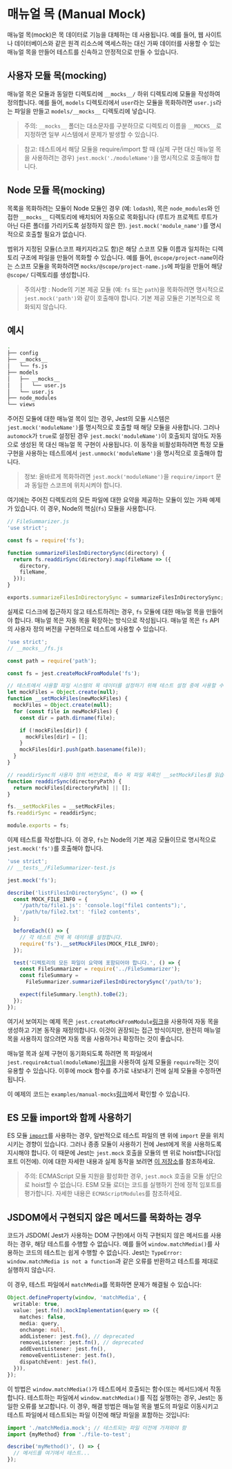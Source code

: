 # 매뉴얼 목 (Manual Mock)

매뉴얼 목(mock)은 목 데이터로 기능을 대체하는 데 사용됩니다. 예를 들어, 웹 사이트나 데이터베이스와 같은 원격 리소스에 액세스하는 대신 가짜 데이터를 사용할 수 있는 매뉴얼 목을 만들어 테스트를 신속하고 안정적으로 만들 수 있습니다.

## 사용자 모듈 목(mocking)
매뉴얼 목은 모듈과 동일한 디렉토리에 `__mocks__/` 하위 디렉토리에 모듈을 작성하여 정의합니다. 예를 들어, `models` 디렉토리에서 `user`라는 모듈을 목화하려면 `user.js`라는 파일을 만들고 `models/__mocks__` 디렉토리에 넣습니다.

> 주의: `__mocks__` 폴더는 대소문자를 구분하므로 디렉토리 이름을 `__MOCKS__`로 지정하면 일부 시스템에서 문제가 발생할 수 있습니다.

> 참고: 테스트에서 해당 모듈을 require/import 할 때 (실제 구현 대신 매뉴얼 목을 사용하려는 경우) `jest.mock('./moduleName')`을 명시적으로 호출해야 합니다.

## Node 모듈 목(mocking)
목록을 목화하려는 모듈이 Node 모듈인 경우 (예: `lodash`), 목은 `node_modules`와 인접한 `__mocks__` 디렉토리에 배치되어 자동으로 목화됩니다 (루트가 프로젝트 루트가 아닌 다른 폴더를 가리키도록 설정하지 않은 한). `jest.mock('module_name')`를 명시적으로 호출할 필요가 없습니다.

범위가 지정된 모듈(스코프 패키지라고도 함)은 해당 스코프 모듈 이름과 일치하는 디렉토리 구조에 파일을 만들어 목화할 수 있습니다. 예를 들어, `@scope/project-name`이라는 스코프 모듈을 목화하려면 `mocks/@scope/project-name.js`에 파일을 만들어 해당 `@scope/` 디렉토리를 생성합니다.

> 주의사항 : Node의 기본 제공 모듈 (예: `fs` 또는 `path`)을 목화하려면 명시적으로 `jest.mock('path')`와 같이 호출해야 합니다. 기본 제공 모듈은 기본적으로 목화되지 않습니다.

## 예시

```bash
.
├── config
├── __mocks__
│   └── fs.js
├── models
│   ├── __mocks__
│   │   └── user.js
│   └── user.js
├── node_modules
└── views
```

주어진 모듈에 대한 매뉴얼 목이 있는 경우, Jest의 모듈 시스템은 `jest.mock('moduleName')`를 명시적으로 호출할 때 해당 모듈을 사용합니다. 그러나 `automock`가 `true`로 설정된 경우 `jest.mock('moduleName')`이 호출되지 않아도 자동으로 생성된 목 대신 매뉴얼 목 구현이 사용됩니다. 이 동작을 비활성화하려면 특정 모듈 구현을 사용하는 테스트에서 `jest.unmock('moduleName')`을 명시적으로 호출해야 합니다.

> 정보: 올바르게 목화하려면 `jest.mock('moduleName')`을 `require/import` 문과 동일한 스코프에 위치시켜야 합니다.

여기에는 주어진 디렉토리의 모든 파일에 대한 요약을 제공하는 모듈이 있는 가짜 예제가 있습니다. 이 경우, Node의 핵심(`fs`) 모듈을 사용합니다.

```ts
// FileSummarizer.js
'use strict';

const fs = require('fs');

function summarizeFilesInDirectorySync(directory) {
  return fs.readdirSync(directory).map(fileName => ({
    directory,
    fileName,
  }));
}

exports.summarizeFilesInDirectorySync = summarizeFilesInDirectorySync;
```

실제로 디스크에 접근하지 않고 테스트하려는 경우, `fs` 모듈에 대한 매뉴얼 목을 만들어야 합니다. 매뉴얼 목은 자동 목을 확장하는 방식으로 작성됩니다. 매뉴얼 목은 `fs` API의 사용자 정의 버전을 구현하므로 테스트에 사용할 수 있습니다.

```ts
'use strict';
// __mocks__/fs.js

const path = require('path');

const fs = jest.createMockFromModule('fs');

// 테스트에서 사용할 파일 시스템의 목 데이터를 설정하기 위해 테스트 설정 중에 사용할 수 있는 사용자 정의 함수입니다.
let mockFiles = Object.create(null);
function __setMockFiles(newMockFiles) {
  mockFiles = Object.create(null);
  for (const file in newMockFiles) {
    const dir = path.dirname(file);

    if (!mockFiles[dir]) {
      mockFiles[dir] = [];
    }
    mockFiles[dir].push(path.basename(file));
  }
}

// readdirSync의 사용자 정의 버전으로, 특수 목 파일 목록인 __setMockFiles를 읽습니다.
function readdirSync(directoryPath) {
  return mockFiles[directoryPath] || [];
}

fs.__setMockFiles = __setMockFiles;
fs.readdirSync = readdirSync;

module.exports = fs;
```

이제 테스트를 작성합니다. 이 경우, `fs`는 Node의 기본 제공 모듈이므로 명시적으로 `jest.mock('fs')`를 호출해야 합니다.

```ts
'use strict';
// __tests__/FileSummarizer-test.js

jest.mock('fs');

describe('listFilesInDirectorySync', () => {
  const MOCK_FILE_INFO = {
    '/path/to/file1.js': 'console.log("file1 contents");',
    '/path/to/file2.txt': 'file2 contents',
  };

  beforeEach(() => {
    // 각 테스트 전에 목 데이터를 설정합니다.
    require('fs').__setMockFiles(MOCK_FILE_INFO);
  });

  test('디렉토리의 모든 파일이 요약에 포함되어야 합니다.', () => {
    const FileSummarizer = require('../FileSummarizer');
    const fileSummary =
      FileSummarizer.summarizeFilesInDirectorySync('/path/to');

    expect(fileSummary.length).toBe(2);
  });
});
```

여기서 보여지는 예제 목은 `jest.createMockFromModule`[링크](https://jestjs.io/docs/jest-object#jestcreatemockfrommodulemodulename)을 사용하여 자동 목을 생성하고 기본 동작을 재정의합니다. 이것이 권장되는 접근 방식이지만, 완전히 매뉴얼 목을 사용하지 않으려면 자동 목을 사용하거나 확장하는 것이 좋습니다.

매뉴얼 목과 실제 구현이 동기화되도록 하려면 목 파일에서 `jest.requireActual(moduleName)`[링크](https://jestjs.io/docs/jest-object#jestrequireactualmodulename)을 사용하여 실제 모듈을 `require`하는 것이 유용할 수 있습니다. 이후에 mock 함수를 추가로 내보내기 전에 실제 모듈을 수정하면 됩니다.

이 예제의 코드는 `examples/manual-mocks`[링크](https://github.com/jestjs/jest/tree/main/examples/manual-mocks)에서 확인할 수 있습니다.

## ES 모듈 import와 함께 사용하기
ES 모듈 [`import`](https://developer.mozilla.org/en-US/docs/Web/JavaScript/Reference/Statements/import)를 사용하는 경우, 일반적으로 테스트 파일의 맨 위에 `import` 문을 위치시키는 경향이 있습니다. 그러나 종종 모듈이 사용하기 전에 Jest에게 목을 사용하도록 지시해야 합니다. 이 때문에 Jest는 `jest.mock` 호출을 모듈의 맨 위로 hoist합니다(임포트 이전에). 이에 대한 자세한 내용과 실제 동작을 보려면 [이 저장소](https://github.com/kentcdodds/how-jest-mocking-works)를 참조하세요.

> 주의: ECMAScript 모듈 지원을 활성화한 경우, `jest.mock` 호출을 모듈 상단으로 hoist할 수 없습니다. ESM 모듈 로더는 코드를 실행하기 전에 정적 임포트를 평가합니다. 자세한 내용은 `ECMAScriptModules`를 참조하세요.

## JSDOM에서 구현되지 않은 메서드를 목화하는 경우
코드가 JSDOM( Jest가 사용하는 DOM 구현)에서 아직 구현되지 않은 메서드를 사용하는 경우, 해당 테스트를 수행할 수 없습니다. 예를 들어 `window.matchMedia()`를 사용하는 코드의 테스트는 쉽게 수행할 수 없습니다. Jest는 `TypeError: window.matchMedia is not a function`과 같은 오류를 반환하고 테스트를 제대로 실행하지 않습니다.

이 경우, 테스트 파일에서 `matchMedia`를 목화하면 문제가 해결될 수 있습니다:

```ts
Object.defineProperty(window, 'matchMedia', {
  writable: true,
  value: jest.fn().mockImplementation(query => ({
    matches: false,
    media: query,
    onchange: null,
    addListener: jest.fn(), // deprecated
    removeListener: jest.fn(), // deprecated
    addEventListener: jest.fn(),
    removeEventListener: jest.fn(),
    dispatchEvent: jest.fn(),
  })),
});
```
이 방법은 `window.matchMedia()`가 테스트에서 호출되는 함수(또는 메서드)에서 작동합니다. 테스트하는 파일에서 `window.matchMedia()`를 직접 실행하는 경우, Jest는 동일한 오류를 보고합니다. 이 경우, 해결 방법은 매뉴얼 목을 별도의 파일로 이동시키고 테스트 파일에서 테스트되는 파일 이전에 해당 파일을 포함하는 것입니다:

```ts
import './matchMedia.mock'; // 테스트되는 파일 이전에 가져와야 함
import {myMethod} from './file-to-test';

describe('myMethod()', () => {
  // 메서드를 여기에서 테스트...
});
```
